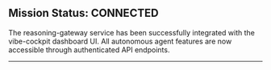 ## Mission Status: CONNECTED

The reasoning-gateway service has been successfully integrated with the vibe-cockpit dashboard UI. All autonomous agent features are now accessible through authenticated API endpoints.

---
